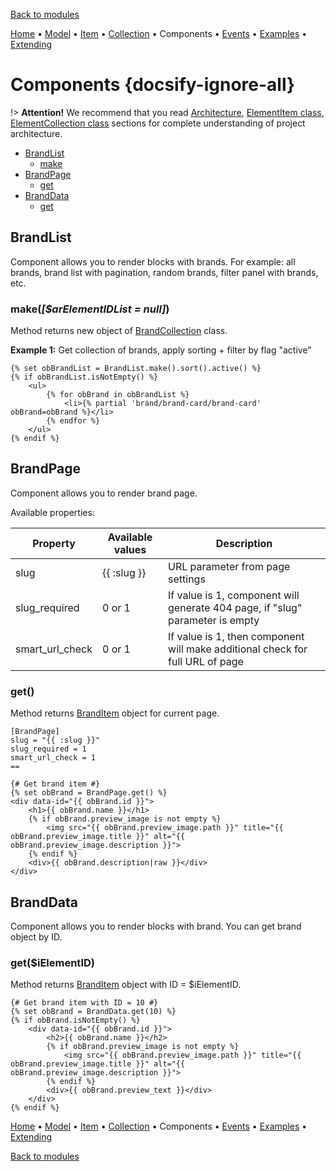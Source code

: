 [Back to modules](modules/home.md)

[Home](modules/brand/home.md)
• [Model](modules/brand/model/model.md)
• [Item](modules/brand/item/item.md)
• [Collection](modules/brand/collection/collection.md)
• Components
• [Events](modules/brand/event/event.md)
• [Examples](modules/brand/examples/examples.md)
• [Extending](modules/brand/extending/extending.md)

# Components {docsify-ignore-all}

!> **Attention!**  We recommend that you read [Architecture](home.md#architecture), [ElementItem class](item-class/item-class.md),
[ElementCollection class](collection-class/collection-class.md) sections for complete understanding of  project architecture.

* [BrandList](#brandlist)
  * [make](#makearelementidlist-null)
* [BrandPage](#brandpage)
  * [get](#get)
* [BrandData](#branddata)
  * [get](#getielementid)

## BrandList

Component allows you to render blocks with brands. For example: all brands, brand list with pagination,
random brands, filter panel with brands, etc.

### make(_[$arElementIDList = null]_)

Method returns new object of [BrandCollection](modules/brand/collection/collection.md) class.

**Example 1:** Get collection of brands, apply sorting + filter by flag "active"
```twig
{% set obBrandList = BrandList.make().sort().active() %}
{% if obBrandList.isNotEmpty() %}
    <ul>
        {% for obBrand in obBrandList %}
            <li>{% partial 'brand/brand-card/brand-card' obBrand=obBrand %}</li>
        {% endfor %}
    </ul>
{% endif %}
```

## BrandPage

Component allows you to render brand page.

Available properties:

|Property|Available values|Description|
|---|---|---|
|slug|{{ :slug }}|URL parameter from page settings|
|slug_required|0 or 1|If value is 1, component will generate 404 page, if "slug" parameter is empty|
|smart_url_check|0 or 1|If value is 1, then component will make additional check for full URL of page|

### get()

Method returns [BrandItem](modules/brand/item/item.md#branditem) object for current page.

```twig
[BrandPage]
slug = "{{ :slug }}"
slug_required = 1
smart_url_check = 1
==

{# Get brand item #}
{% set obBrand = BrandPage.get() %}
<div data-id="{{ obBrand.id }}">
    <h1>{{ obBrand.name }}</h1>
    {% if obBrand.preview_image is not empty %}
        <img src="{{ obBrand.preview_image.path }}" title="{{ obBrand.preview_image.title }}" alt="{{ obBrand.preview_image.description }}">
    {% endif %}
    <div>{{ obBrand.description|raw }}</div>
</div>
```

## BrandData

Component allows you to render blocks with brand. You can get brand object by ID.

### get($iElementID)

Method returns [BrandItem](modules/brand/item/item.md#branditem) object with ID = $iElementID.
```twig
{# Get brand item with ID = 10 #}
{% set obBrand = BrandData.get(10) %}
{% if obBrand.isNotEmpty() %}
    <div data-id="{{ obBrand.id }}">
        <h2>{{ obBrand.name }}</h2>
        {% if obBrand.preview_image is not empty %}
            <img src="{{ obBrand.preview_image.path }}" title="{{ obBrand.preview_image.title }}" alt="{{ obBrand.preview_image.description }}">
        {% endif %}
        <div>{{ obBrand.preview_text }}</div>
    </div>
{% endif %}
```

[Home](modules/brand/home.md)
• [Model](modules/brand/model/model.md)
• [Item](modules/brand/item/item.md)
• [Collection](modules/brand/collection/collection.md)
• Components
• [Events](modules/brand/event/event.md)
• [Examples](modules/brand/examples/examples.md)
• [Extending](modules/brand/extending/extending.md)

[Back to modules](modules/home.md)

